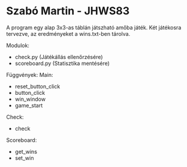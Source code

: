 # Szabó Martin - JHWS83
A program egy alap 3x3-as táblán játszható amőba játék.
Két játékosra tervezve, az eredményeket a wins.txt-ben tárolva.

Modulok:
- check.py (Játékállás ellenőrzésére)
- scoreboard.py (Statisztika mentésére)

Függvények:
Main:
- reset_button_click
- button_click
- win_window
- game_start

Check:
- check

Scoreboard:
- get_wins
- set_win
